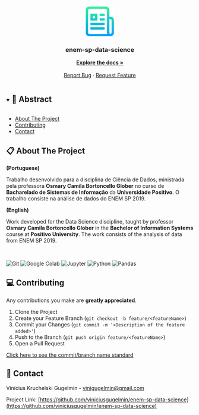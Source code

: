 <p align="center">
  <a href="https://github.com/viniciusgugelmin/enem-sp-data-science">
    <img src="readme.png" alt="readme-logo" width="80" height="80">
  </a>

  <h3 align="center">
    enem-sp-data-science
  </h3>
  <p align="center">
    <a href="https://github.com/viniciusgugelmin/enem-sp-data-science/blob/master/README.md"><strong>Explore the docs »</strong></a>
    <br />
    <br />
    <a href="https://github.com/viniciusgugelmin/enem-sp-data-science/issues">Report Bug</a>
    ·
    <a href="https://github.com/viniciusgugelmin/enem-sp-data-science/issues">Request Feature</a>
  </p>
</p>

<details open="open">
  <summary><h2 style="display: inline-block">📜 Abstract</h2></summary>

- [About The Project](#about-the-project)
- [Contributing](#contributing)
- [Contact](#contact)

</details>

<a name="about-the-project"></a>

## 📋 About The Project

**(Portuguese)**

Trabalho desenvolvido para a disciplina de Ciência de Dados, ministrada pela professora **Osmary Camila Bortoncello Glober** no curso de **Bacharelado de Sistemas de Informação** da **Universidade Positivo**. O trabalho consiste na análise de dados do ENEM SP 2019.

**(English)**

Work developed for the Data Science discipline, taught by professor **Osmary Camila Bortoncello Glober** in the **Bachelor of Information Systems** course at **Positivo University**. The work consists of the analysis of data from ENEM SP 2019.

<br>

![Git](https://img.shields.io/badge/git-%23F05033.svg?style=for-the-badge&logo=git&logoColor=white)
![Google Colab](https://img.shields.io/badge/Google%20Colab-F9AB00?style=for-the-badge&logo=google-colab&logoColor=white)
![Jupyter](https://img.shields.io/badge/Jupyter-F37626?style=for-the-badge&logo=Jupyter&logoColor=white)
![Python](https://img.shields.io/badge/Python-3776AB?style=for-the-badge&logo=python&logoColor=white)
![Pandas](https://img.shields.io/badge/Pandas-150458?style=for-the-badge&logo=pandas&logoColor=white)

<a name="contributing"></a>

## 💻 Contributing

Any contributions you make are **greatly appreciated**.

1. Clone the Project
2. Create your Feature Branch (`git checkout -b feature/<featureName>`)
3. Commit your Changes (`git commit -m '<Description of the feature added>'`)
4. Push to the Branch (`git push origin feature/<featureName>`)
5. Open a Pull Request

<a href="https://github.com/viniciusgugelmin/enem-sp-data-science/blob/master/docs/commits-standard.png">
Click here to see the commit/branch name standard
</a>

<a name="contact"></a>

## 📧 Contact

Vinícius Kruchelski Gugelmin - vinigugelmin@gmail.com

Project Link: [https://github.com/viniciusgugelmin/enem-sp-data-science](https://github.com/viniciusgugelmin/enem-sp-data-science)
